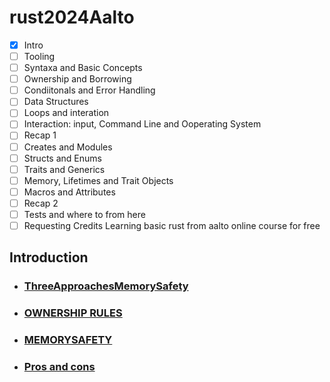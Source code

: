 # rust2024Aalto

- [x] Intro
- [ ] Tooling
- [ ] Syntaxa and Basic Concepts
- [ ] Ownership and Borrowing
- [ ] Condiitonals and Error Handling
- [ ] Data Structures
- [ ] Loops and interation
- [ ] Interaction: input, Command Line and Ooperating System
- [ ] Recap 1
- [ ] Creates and Modules
- [ ] Structs and Enums
- [ ] Traits and Generics
- [ ] Memory, Lifetimes and Trait Objects
- [ ] Macros and Attributes
- [ ] Recap 2
- [ ] Tests and where to from here
- [ ] Requesting Credits
Learning basic rust from aalto online course for free

## Introduction

  - ### [ThreeApproachesMemorySafety](ThreeApproachesMemorySafety.md)
  
  - ### [OWNERSHIP RULES](ownershiprules.md)
  
  - ### [MEMORYSAFETY](whyRust.md)
    
  - ### [Pros and cons](ProsAndCons.md)

